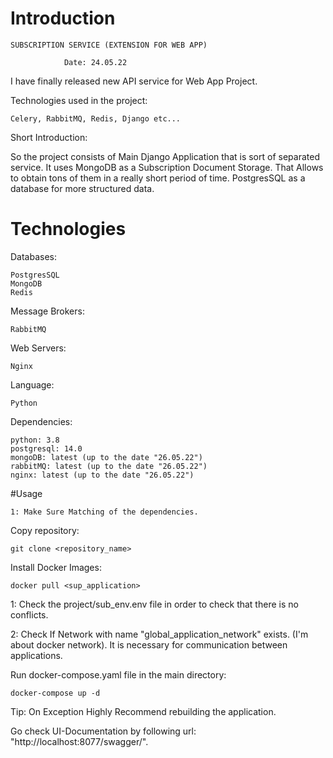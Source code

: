     
#               Introduction
    SUBSCRIPTION SERVICE (EXTENSION FOR WEB APP) 

                Date: 24.05.22
I have finally released new API service for Web App Project.

Technologies used in the project:
    
    Celery, RabbitMQ, Redis, Django etc...


Short Introduction:

So the project consists of Main Django Application that is sort of 
separated service. It uses MongoDB as a Subscription Document Storage.
That Allows to obtain tons of them in a really short period of time. 
PostgresSQL as a database for more structured data.

# Technologies

Databases:
    
    PostgresSQL
    MongoDB 
    Redis

Message Brokers: 
    
    RabbitMQ 

Web Servers:
    
    Nginx 

Language: 

    Python 

Dependencies:
    
    python: 3.8 
    postgresql: 14.0
    mongoDB: latest (up to the date "26.05.22")
    rabbitMQ: latest (up to the date "26.05.22")
    nginx: latest (up to the date "26.05.22")

#Usage
    
    1: Make Sure Matching of the dependencies.


Copy repository:
    
    git clone <repository_name>

Install Docker Images:
    
    docker pull <sup_application>

1: Check the project/sub_env.env file in order to check that there is no conflicts.

2: Check If Network with name "global_application_network" exists.
(I'm about docker network). It is necessary for communication between applications.


Run docker-compose.yaml file in the main directory: 
    
    docker-compose up -d 

Tip: On Exception Highly Recommend rebuilding the application.


Go check UI-Documentation by following url: "http://localhost:8077/swagger/".




